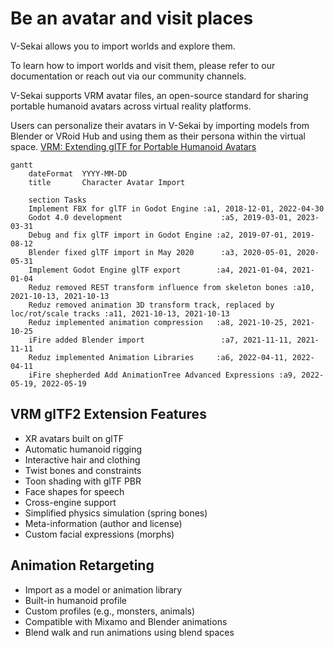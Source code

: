 # Be an avatar and visit places

V-Sekai allows you to import worlds and explore them.

To learn how to import worlds and visit them, please refer to our documentation or reach out via our community channels.

V-Sekai supports VRM avatar files, an open-source standard for sharing portable humanoid avatars across virtual reality platforms.

Users can personalize their avatars in V-Sekai by importing models from Blender or VRoid Hub and using them as their persona within the virtual space. [VRM: Extending glTF for Portable Humanoid Avatars](https://www.khronos.org/assets/uploads/developers/presentations/VRM-Extending-glTF-for-Portable-Humanoid-Avatars_SIGGRAPH-Asia_Nov19.pdf)


```mermaid
gantt
    dateFormat  YYYY-MM-DD
    title       Character Avatar Import

    section Tasks
    Implement FBX for glTF in Godot Engine :a1, 2018-12-01, 2022-04-30
    Godot 4.0 development                      :a5, 2019-03-01, 2023-03-31
    Debug and fix glTF import in Godot Engine :a2, 2019-07-01, 2019-08-12
    Blender fixed glTF import in May 2020      :a3, 2020-05-01, 2020-05-31
    Implement Godot Engine glTF export        :a4, 2021-01-04, 2021-01-04
    Reduz removed REST transform influence from skeleton bones :a10, 2021-10-13, 2021-10-13
    Reduz removed animation 3D transform track, replaced by loc/rot/scale tracks :a11, 2021-10-13, 2021-10-13
    Reduz implemented animation compression   :a8, 2021-10-25, 2021-10-25
    iFire added Blender import                 :a7, 2021-11-11, 2021-11-11
    Reduz implemented Animation Libraries     :a6, 2022-04-11, 2022-04-11
    iFire shepherded Add AnimationTree Advanced Expressions :a9, 2022-05-19, 2022-05-19
```


## VRM glTF2 Extension Features

- XR avatars built on glTF
- Automatic humanoid rigging
- Interactive hair and clothing
- Twist bones and constraints
- Toon shading with glTF PBR
- Face shapes for speech
- Cross-engine support
- Simplified physics simulation (spring bones)
- Meta-information (author and license)
- Custom facial expressions (morphs)

## Animation Retargeting

- Import as a model or animation library
- Built-in humanoid profile
- Custom profiles (e.g., monsters, animals)
- Compatible with Mixamo and Blender animations
- Blend walk and run animations using blend spaces